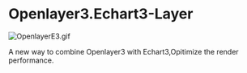 # Openlayer3.Echart3-Layer

![OpenlayerE3.gif](/img/Openlayers3E3.gif)

A new way to combine Openlayer3 with Echart3,Opitimize the render performance.
